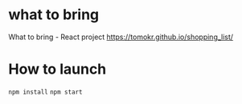 # what to bring
What to bring - React project
https://tomokr.github.io/shopping_list/

# How to launch
`npm install`
`npm start`
